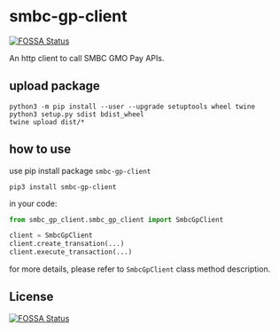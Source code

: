 # smbc-gp-client
[![FOSSA Status](https://app.fossa.com/api/projects/git%2Bgithub.com%2FMonoidDev%2Fsmbc-gp-client.svg?type=shield)](https://app.fossa.com/projects/git%2Bgithub.com%2FMonoidDev%2Fsmbc-gp-client?ref=badge_shield)

An http client to call SMBC GMO Pay APIs.

## upload package
```
python3 -m pip install --user --upgrade setuptools wheel twine
python3 setup.py sdist bdist_wheel
twine upload dist/*
```

## how to use
use pip install package `smbc-gp-client`
```
pip3 install smbc-gp-client
```
in your code:
```python
from smbc_gp_client.smbc_gp_client import SmbcGpClient

client = SmbcGpClient
client.create_transation(...)
client.execute_transaction(...)
```
for more details, please refer to `SmbcGpClient` class method description.


## License
[![FOSSA Status](https://app.fossa.com/api/projects/git%2Bgithub.com%2FMonoidDev%2Fsmbc-gp-client.svg?type=large)](https://app.fossa.com/projects/git%2Bgithub.com%2FMonoidDev%2Fsmbc-gp-client?ref=badge_large)